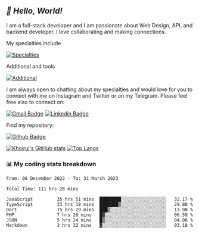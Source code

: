 ## _:wave: Hello, World!_

I am a full-stack developer and I am passionate about Web Design, API, and backend developer. I love collaborating and making connections.

My specialties include

[![Specialties](https://skillicons.dev/icons?i=php,laravel,javascript,react,vue,mysql,tailwind)](https://skillicons.dev)

Additional and tools

[![Additional](https://skillicons.dev/icons?i=bash,vscode,vite,webpack,vercel,git,github,gitlab)](https://skillicons.dev)

I am always open to chatting about my specialties and would love for you to connect with me on Instagram and Twitter or on my Telegram. Please feel free also to connect on:

[![Gmail Badge](https://img.shields.io/badge/-ahmusafir.khoirul@gmail.com-c14438?style=flat&logo=Gmail&logoColor=white&link=mailto:ahmusafir.khoirul@gmail.com)](mailto:ahmusafir.khoirul@gmail.com)
[![Linkedin Badge](https://img.shields.io/badge/-Ahmad_Musafir_Khoirul_Fattah-0072b1?style=flat&logo=Linkedin&logoColor=white&link=https://www.linkedin.com/in/ahmad-musafir-khoirul-fattah-26a53a207/)](https://www.linkedin.com/in/masmuss/)

Find my repository:

[![Github Badge](https://img.shields.io/badge/-masmuss-grey?style=flat&logo=github&logoColor=white&link=https://github.com/masmuss)](https://github.com/masmuss)

[![Khoirul's GitHub stats](https://github-readme-stats.vercel.app/api?username=masmuss&show_icons=true&include_all_commits=true&theme=transparent&layout=compact)](https://github.com/masmuss/github-readme-stats)
[![Top Langs](https://github-readme-stats.vercel.app/api/top-langs/?username=masmuss&theme=transparent&layout=compact)](https://github.com/masmuss/github-readme-stats)

### :bar_chart: My coding stats breakdown

<!--START_SECTION:waka-->

```text
From: 08 December 2022 - To: 31 March 2023

Total Time: 111 hrs 28 mins

JavaScript         35 hrs 51 mins  ████████░░░░░░░░░░░░░░░░░   32.17 %
TypeScript         33 hrs 18 mins  ███████▒░░░░░░░░░░░░░░░░░   29.88 %
Dart               15 hrs 29 mins  ███▒░░░░░░░░░░░░░░░░░░░░░   13.90 %
PHP                7 hrs 20 mins   █▓░░░░░░░░░░░░░░░░░░░░░░░   06.59 %
JSON               5 hrs 24 mins   █▒░░░░░░░░░░░░░░░░░░░░░░░   04.86 %
Markdown           3 hrs 32 mins   ▓░░░░░░░░░░░░░░░░░░░░░░░░   03.18 %
```

<!--END_SECTION:waka-->
